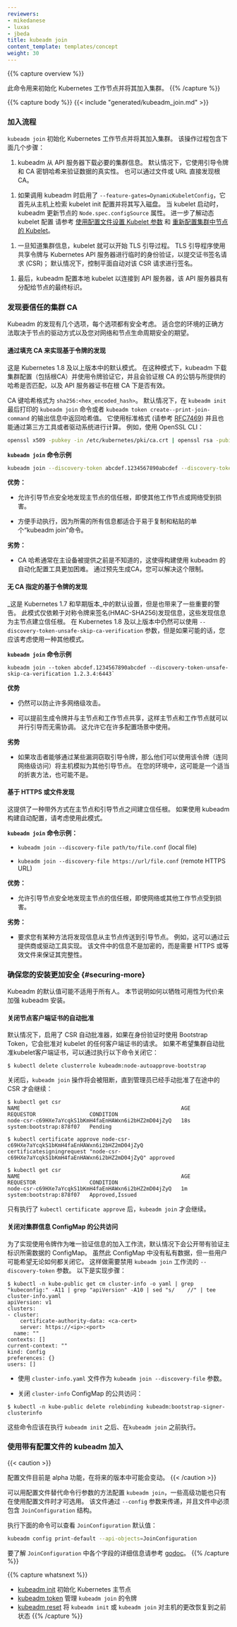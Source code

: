 ```yaml
---
reviewers:
- mikedanese
- luxas
- jbeda
title: kubeadm join
content_template: templates/concept
weight: 30
---
```

{{% capture overview %}}
<!--
This command initializes a Kubernetes worker node and joins it to the cluster.
-->
此命令用来初始化 Kubernetes 工作节点并将其加入集群。
{{% /capture %}}

{{% capture body %}}
{{< include "generated/kubeadm_join.md" >}}

<!--
### The joining workflow

`kubeadm join` bootstraps a Kubernetes worker node and joins it to the cluster.
This action consists of the following steps:
-->

### 加入流程

`kubeadm join` 初始化 Kubernetes 工作节点并将其加入集群。
该操作过程包含下面几个步骤：

<!--
1. kubeadm downloads necessary cluster information from the API server.
   By default, it uses the bootstrap token and the CA key hash to verify the
   authenticity of that data. The root CA can also be discovered directly via a
   file or URL.
-->
1. kubeadm 从 API 服务器下载必要的集群信息。
   默认情况下，它使用引导令牌和 CA 密钥哈希来验证数据的真实性。
   也可以通过文件或 URL 直接发现根 CA。

<!--
1. If kubeadm is invoked with `--feature-gates=DynamicKubeletConfig` enabled,
   it first retrieves the kubelet init configuration from the master and writes it to
   the disk. When kubelet starts up, kubeadm updates the node `Node.spec.configSource` property of the node.
   See [Set Kubelet parameters via a config file](/docs/tasks/administer-cluster/kubelet-config-file/)
   and [Reconfigure a Node's Kubelet in a Live Cluster](/docs/tasks/administer-cluster/reconfigure-kubelet/)
   for more information about Dynamic Kubelet Configuration.
-->

1. 如果调用 kubeadm 时启用了 `--feature-gates=DynamicKubeletConfig`，它首先从主机上检索 kubelet init 配置并将其写入磁盘。
   当 kubelet 启动时，kubeadm 更新节点的 `Node.spec.configSource` 属性。
   进一步了解动态 kubelet 配置 请参考 [使用配置文件设置 Kubelet 参数](/docs/tasks/administer-cluster/kubelet-config-file/) 和 [重新配置集群中节点的 Kubelet](/docs/tasks/administer-cluster/reconfigure-kubelet/)。

<!--
1. Once the cluster information is known, kubelet can start the TLS bootstrapping
   process.

   The TLS bootstrap uses the shared token to temporarily authenticate
   with the Kubernetes API server to submit a certificate signing request (CSR); by
   default the control plane signs this CSR request automatically.
-->

1. 一旦知道集群信息，kubelet 就可以开始 TLS 引导过程。
   TLS 引导程序使用共享令牌与 Kubernetes API 服务器进行临时的身份验证，以提交证书签名请求 (CSR)；
   默认情况下，控制平面自动对该 CSR 请求进行签名。

<!--
1. Finally, kubeadm configures the local kubelet to connect to the API
   server with the definitive identity assigned to the node.
-->

1. 最后，kubeadm 配置本地 kubelet 以连接到 API 服务器，该 API 服务器具有分配给节点的最终标识。

<!--
### Discovering what cluster CA to trust

The kubeadm discovery has several options, each with security tradeoffs.
The right method for your environment depends on how you provision nodes and the
security expectations you have about your network and node lifecycles.
-->

### 发现要信任的集群 CA

Kubeadm 的发现有几个选项，每个选项都有安全考虑。
适合您的环境的正确方法取决于节点的驱动方式以及您对网络和节点生命周期安全的期望。

<!--
#### Token-based discovery with CA pinning

This is the default mode in Kubernetes 1.8 and above. In this mode, kubeadm downloads
the cluster configuration (including root CA) and validates it using the token
as well as validating that the root CA public key matches the provided hash and
that the API server certificate is valid under the root CA.
-->

#### 通过填充 CA 来实现基于令牌的发现

这是 Kubernetes 1.8 及以上版本中的默认模式。
在这种模式下，kubeadm 下载集群配置（包括根CA）并使用令牌验证它，并且会验证根 CA 的公钥与所提供的哈希是否匹配，以及 API 服务器证书在根 CA 下是否有效。

<!--
The CA key hash has the format `sha256:<hex_encoded_hash>`. By default, the hash value is returned in the `kubeadm join` command printed at the end of `kubeadm init` or in the output of `kubeadm token create --print-join-command`. It is in a standard format (see [RFC7469](https://tools.ietf.org/html/rfc7469#section-2.4)) and can also be calculated by 3rd party tools or provisioning systems. For example, using the OpenSSL CLI:
-->

CA 键哈希格式为 `sha256:<hex_encoded_hash>`。
默认情况下，在 `kubeadm init` 最后打印的 `kubeadm join` 命令或者 `kubeadm token create--print-join-command` 的输出信息中返回哈希值。
它使用标准格式 (请参考 [RFC7469](https://tools.ietf.org/html/rfc7469#section-2.4)) 并且也能通过第三方工具或者驱动系统进行计算。
例如，使用 OpenSSL CLI：

```bash
openssl x509 -pubkey -in /etc/kubernetes/pki/ca.crt | openssl rsa -pubin -outform der 2>/dev/null | openssl dgst -sha256 -hex | sed 's/^.* //'
```
<!--
**Example `kubeadm join` command:**
-->

**`kubeadm join` 命令示例**

```bash
kubeadm join --discovery-token abcdef.1234567890abcdef --discovery-token-ca-cert-hash sha256:1234..cdef 1.2.3.4:6443
```

<!--
**Advantages:**

 - Allows bootstrapping nodes to securely discover a root of trust for the
   master even if other worker nodes or the network are compromised.

 - Convenient to execute manually since all of the information required fits
   into a single `kubeadm join` command that is easy to copy and paste.
-->

**优势：**
 - 允许引导节点安全地发现主节点的信任根，即使其他工作节点或网络受到损害。

 - 方便手动执行，因为所需的所有信息都适合于易于复制和粘贴的单个“kubeadm join”命令。

<!-- 
**Disadvantages:**

 - The CA hash is not normally known until the master has been provisioned,
   which can make it more difficult to build automated provisioning tools that
   use kubeadm. By generating your CA in beforehand, you may workaround this
   limitation though.
-->

**劣势：**
 - CA 哈希通常在主设备被提供之前是不知道的，这使得构建使用 kubeadm 的自动化配置工具更加困难。
   通过预先生成CA，您可以解决这个限制。

<!--   
#### Token-based discovery without CA pinning

_This was the default in Kubernetes 1.7 and earlier_, but comes with some
important caveats. This mode relies only on the symmetric token to sign
(HMAC-SHA256) the discovery information that establishes the root of trust for
the master. It's still possible in Kubernetes 1.8 and above using the
`--discovery-token-unsafe-skip-ca-verification` flag, but you should consider
using one of the other modes if possible.

**Example `kubeadm join` command:**
-->

#### 无 CA 指定的基于令牌的发现

_这是 Kubernetes 1.7 和早期版本_中的默认设置，但是也带来了一些重要的警告。
此模式仅依赖于对称令牌来签名(HMAC-SHA256)发现信息，这些发现信息为主节点建立信任根。
在 Kubernetes 1.8 及以上版本中仍然可以使用 `--discovery-token-unsafe-skip-ca-verification` 参数，但是如果可能的话，您应该考虑使用一种其他模式。

**`kubeadm join` 命令示例**

```
kubeadm join --token abcdef.1234567890abcdef --discovery-token-unsafe-skip-ca-verification 1.2.3.4:6443`
```

<!--
**Advantages:**

 - Still protects against many network-level attacks.

 - The token can be generated ahead of time and shared with the master and
   worker nodes, which can then bootstrap in parallel without coordination. This
   allows it to be used in many provisioning scenarios.
-->

**优势**

 - 仍然可以防止许多网络级攻击。

 - 可以提前生成令牌并与主节点和工作节点共享，这样主节点和工作节点就可以并行引导而无需协调。
   这允许它在许多配置场景中使用。

<!--
**Disadvantages:**

 - If an attacker is able to steal a bootstrap token via some vulnerability,
   they can use that token (along with network-level access) to impersonate the
   master to other bootstrapping nodes. This may or may not be an appropriate
   tradeoff in your environment.
-->

**劣势**

 - 如果攻击者能够通过某些漏洞窃取引导令牌，那么他们可以使用该令牌（连同网络级访问）将主机模拟为其他引导节点。
   在您的环境中，这可能是一个适当的折衷方法，也可能不是。

<!--
#### File or HTTPS-based discovery
This provides an out-of-band way to establish a root of trust between the master
and bootstrapping nodes.   Consider using this mode if you are building automated provisioning
using kubeadm.
-->

#### 基于 HTTPS 或文件发现

这提供了一种带外方式在主节点和引导节点之间建立信任根。
如果使用 kubeadm 构建自动配置，请考虑使用此模式。

<!--
**Example `kubeadm join` commands:**
-->

**`kubeadm join` 命令示例：**
 - `kubeadm join --discovery-file path/to/file.conf` (local file)

 - `kubeadm join --discovery-file https://url/file.conf` (remote HTTPS URL)

<!--
**Advantages:**

 - Allows bootstrapping nodes to securely discover a root of trust for the
   master even if the network or other worker nodes are compromised.
-->

**优势：**

 - 允许引导节点安全地发现主节点的信任根，即使网络或其他工作节点受到损害。

<!--
**Disadvantages:**

 - Requires that you have some way to carry the discovery information from
   the master to the bootstrapping nodes. This might be possible, for example,
   via your cloud provider or provisioning tool. The information in this file is
   not secret, but HTTPS or equivalent is required to ensure its integrity.
-->

**劣势：**

 - 要求您有某种方法将发现信息从主节点传送到引导节点。
   例如，这可以通过云提供商或驱动工具实现。
   该文件中的信息不是加密的，而是需要 HTTPS 或等效文件来保证其完整性。

<!--
### Securing your installation even more {#securing-more}

The defaults for kubeadm may not work for everyone. This section documents how to tighten up a kubeadm installation
at the cost of some usability.
-->

### 确保您的安装更加安全 {#securing-more}

Kubeadm 的默认值可能不适用于所有人。
本节说明如何以牺牲可用性为代价来加强 kubeadm 安装。

<!--
#### Turning off auto-approval of node client certificates

By default, there is a CSR auto-approver enabled that basically approves any client certificate request
for a kubelet when a Bootstrap Token was used when authenticating. If you don't want the cluster to
automatically approve kubelet client certs, you can turn it off by executing this command:
-->

#### 关闭节点客户端证书的自动批准

默认情况下，启用了 CSR 自动批准器，如果在身份验证时使用 Bootstrap Token，它会批准对 kubelet 的任何客户端证书的请求。
如果不希望集群自动批准kubelet客户端证书，可以通过执行以下命令关闭它：

```console
$ kubectl delete clusterrole kubeadm:node-autoapprove-bootstrap
```
<!--
After that, `kubeadm join` will block until the admin has manually approved the CSR in flight:
-->

关闭后，`kubeadm join` 操作将会被阻断，直到管理员已经手动批准了在途中的 CSR 才会继续：

```console
$ kubectl get csr
NAME                                                   AGE       REQUESTOR                 CONDITION
node-csr-c69HXe7aYcqkS1bKmH4faEnHAWxn6i2bHZ2mD04jZyQ   18s       system:bootstrap:878f07   Pending

$ kubectl certificate approve node-csr-c69HXe7aYcqkS1bKmH4faEnHAWxn6i2bHZ2mD04jZyQ
certificatesigningrequest "node-csr-c69HXe7aYcqkS1bKmH4faEnHAWxn6i2bHZ2mD04jZyQ" approved

$ kubectl get csr
NAME                                                   AGE       REQUESTOR                 CONDITION
node-csr-c69HXe7aYcqkS1bKmH4faEnHAWxn6i2bHZ2mD04jZyQ   1m        system:bootstrap:878f07   Approved,Issued
```
<!--
Only after `kubectl certificate approve` has been run, `kubeadm join` can proceed.

#### Turning off public access to the cluster-info ConfigMap

In order to achieve the joining flow using the token as the only piece of validation information, a
 ConfigMap with some data needed for validation of the master's identity is exposed publicly by
default. While there is no private data in this ConfigMap, some users might wish to turn
it off regardless. Doing so will disable the ability to use the `--discovery-token` flag of the
`kubeadm join` flow. Here are the steps to do so:

* Fetch the `cluster-info` file from the API Server:
-->

只有执行了 `kubectl certificate approve` 后，`kubeadm join` 才会继续。

#### 关闭对集群信息 ConfigMap 的公共访问

为了实现使用令牌作为唯一验证信息的加入工作流，默认情况下会公开带有验证主标识所需数据的 ConfigMap。
虽然此 ConfigMap 中没有私有数据，但一些用户可能希望无论如何都关闭它。
这样做需要禁用 `kubeadm join` 工作流的 `--discovery-token` 参数。
以下是实现步骤：

```console
$ kubectl -n kube-public get cm cluster-info -o yaml | grep "kubeconfig:" -A11 | grep "apiVersion" -A10 | sed "s/    //" | tee cluster-info.yaml
apiVersion: v1
clusters:
- cluster:
    certificate-authority-data: <ca-cert>
    server: https://<ip>:<port>
  name: ""
contexts: []
current-context: ""
kind: Config
preferences: {}
users: []
```

<!--
* Use the `cluster-info.yaml` file as an argument to `kubeadm join --discovery-file`.

* Turn off public access to the `cluster-info` ConfigMap:
-->

* 使用 `cluster-info.yaml` 文件作为 `kubeadm join --discovery-file` 参数。

* 关闭 `cluster-info` ConfigMap 的公共访问：

```console
$ kubectl -n kube-public delete rolebinding kubeadm:bootstrap-signer-clusterinfo
```

<!--
These commands should be run after `kubeadm init` but before `kubeadm join`.

### Using kubeadm join with a configuration file {#config-file}
-->

这些命令应该在执行 `kubeadm init` 之后、在`kubeadm join` 之前执行。

### 使用带有配置文件的 kubeadm 加入

{{< caution >}}
<!--The config file is still considered alpha and may change in future versions.-->
配置文件目前是 alpha 功能，在将来的版本中可能会变动。
{{< /caution >}}

<!--
It's possible to configure `kubeadm join` with a configuration file instead of command
line flags, and some more advanced features may only be available as
configuration file options. This file is passed using the `--config` flag and it must
contain a `JoinConfiguration` structure.

To print the default values of `JoinConfiguration` run the following command:
-->

可以用配置文件替代命令行参数的方法配置 `kubeadm join`，一些高级功能也只有在使用配置文件时才可选用。
该文件通过 `--config` 参数来传递，并且文件中必须包含 `JoinConfiguration` 结构。

执行下面的命令可以查看 `JoinConfiguration` 默认值：

```bash
kubeadm config print-default --api-objects=JoinConfiguration
```

<!--
For details on individual fields in `JoinConfiguration` see [the godoc](https://godoc.org/k8s.io/kubernetes/cmd/kubeadm/app/apis/kubeadm#JoinConfiguration).
-->

要了解 `JoinConfiguration` 中各个字段的详细信息请参考 [godoc](https://godoc.org/k8s.io/kubernetes/cmd/kubeadm/app/apis/kubeadm#JoinConfiguration)。
{{% /capture %}}

{{% capture whatsnext %}}
<!--
* [kubeadm init](/docs/reference/setup-tools/kubeadm/kubeadm-init/) to bootstrap a Kubernetes master node
* [kubeadm token](/docs/reference/setup-tools/kubeadm/kubeadm-token/) to manage tokens for `kubeadm join`
* [kubeadm reset](/docs/reference/setup-tools/kubeadm/kubeadm-reset/) to revert any changes made to this host by `kubeadm init` or `kubeadm join`
-->
* [kubeadm init](/docs/reference/setup-tools/kubeadm/kubeadm-init/) 初始化 Kubernetes 主节点
* [kubeadm token](/docs/reference/setup-tools/kubeadm/kubeadm-token/) 管理 `kubeadm join` 的令牌
* [kubeadm reset](/docs/reference/setup-tools/kubeadm/kubeadm-reset/) 将 `kubeadm init` 或 `kubeadm join` 对主机的更改恢复到之前状态
{{% /capture %}}
